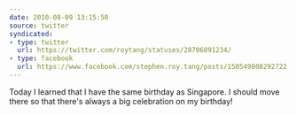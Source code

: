 ```yaml
---
date: 2010-08-09 13:15:50
source: twitter
syndicated:
- type: twitter
  url: https://twitter.com/roytang/statuses/20706891234/
- type: facebook
  url: https://www.facebook.com/stephen.roy.tang/posts/150549808292722
---
```


Today I learned that I have the same birthday as Singapore. I should move there so that there's always a big celebration on my birthday!